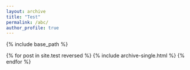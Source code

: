 ```yaml
---
layout: archive
title: "Test"
permalink: /abc/
author_profile: true
---
```



{% include base_path %}

{% for post in site.test reversed %}
  {% include archive-single.html %}
{% endfor %}
